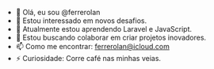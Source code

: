 - 👋 Olá, eu sou @ferrerolan
- 👀 Estou interessado em novos desafios.
- 🌱 Atualmente estou aprendendo Laravel e JavaScript.
- 💞️ Estou buscando colaborar em criar projetos inovadores.
- 📫 Como me encontrar: ferrerolan@icloud.com
- ⚡ Curiosidade: Corre café nas minhas veias.
